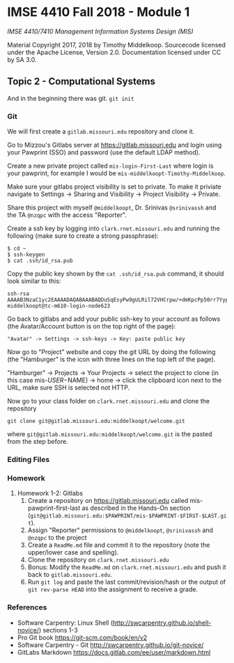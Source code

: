 # IMSE 4410 Fall 2018 - Module 1

*IMSE 4410/7410 Management Information Systems Design (MIS)*

Material Copyright 2017, 2018 by Timothy Middelkoop. Sourcecode licensed under the Apache License, Version 2.0. Documentation licensed under CC by SA 3.0.

## Topic 2 - Computational Systems

And in the beginning there was git. `git init`

### Git

We will first create a `gitlab.missouri.edu` repository and clone it.

Go to Mizzou's Gitlabs server at https://gitlab.missouri.edu and login using your Pawprint (SSO) and password (use the default LDAP method).

Create a new private project called `mis-login-First-Last` where login is your pawprint, for example I would be `mis-middelkoopt-Timothy-Middelkoop`.

Make sure your gitlabs project visibility is set to private. To make it priviate navigate to Settings -> Sharing and Visibility -> Project Visibility -> Private.

Share this project with myself `@middelkoopt`, Dr. Srinivas `@srinivassh` and the TA `@nzqpc` with the access "Reporter".

Create a ssh key by logging into `clark.rnet.missouri.edu` and running the following (make sure to create a strong passphrase):

```
$ cd ~
$ ssh-keygen
$ cat .ssh/id_rsa.pub
```

Copy the public key shown by the `cat .ssh/id_rsa.pub` command, it should look similar to this:

```
ssh-rsa AAAAB3NzaC1yc2EAAAADAQABAAABAQDuSqEsyPw9gULRil72VHCrpw/+dmKpcPp50rr7YypK95T4US7eiwOqX0VJANKde77MjAy7+rgbjNJDbO6V3VLSJxOlUWS4Vj7wBF1j/u7EUnjdp2mMMHA2zu7sIwbjp+tjt44MYxK1P/RbB1sXwwIOUvxOZjG1uKsO/Xze6GX3l2pxkb+aDiZ+i8JZdnwC9+0ZFwUVBhcXO90IHapz1rppTFO9K1LRJtj/aiSOcD2E0mphLLDD7Z5l9EDK0tijYz/fB2F0lUFlF1isjKAGkW+Uq5CzsMDtfXWG5skaEKMf2ujMDGEenHZ3662tN2XfVc/I6NOGFGZ9QH+jLmV7JhCl middelkoopt@tc-m610-login-node623
```

Go back to gitlabs and add your public ssh-key to your account as follows (the Avatar/Account button is on the top right of the page):

```
"Avatar" -> Settings -> ssh-keys -> Key: paste public key
```

Now go to "Project" website and copy the git URL by doing the following (the "Hamburger" is the icon with three lines on the top left of the page).

"Hamburger" -> Projects -> Your Projects -> select the project to
clone (in this case mis-$USER-$NAME) -> home -> click the clipboard
icon next to the URL, make sure SSH is selected not HTTP.

Now go to your class folder on `clark.rnet.missouri.edu` and clone the repository
```
git clone git@gitlab.missouri.edu:middelkoopt/welcome.git
```
where `git@gitlab.missouri.edu:middelkoopt/welcome.git` is the pasted from the step before.

### Editing Files

### Homework

1. Homework 1-2: Gitlabs
    1. Create a repository on https://gitlab.missouri.edu called mis-pawprint-first-last as described in the Hands-On section (`git@gitlab.missouri.edu:$PAWPRINT/mis-$PAWPRINT-$FIRST-$LAST.git`).
    2. Assign "Reporter" permissions to `@middelkoopt`, `@srinivassh` and `@nzqpc` to the project
    3. Create a `ReadMe.md` file and commit it to the repository (note the upper/lower case and spelling).
    4. Clone the repository on `clark.rnet.missouri.edu`
    5. Bonus: Modify the `ReadMe.md` on `clark.rnet.missouri.edu` and push it back to `gitlab.missouri.edu`.
	  6. Run `git log` and paste the last commit/revision/hash or the output of `git rev-parse HEAD` into the assignment to receive a grade.

### References
* Software Carpentry: Linux Shell (http://swcarpentry.github.io/shell-novice/) sections 1-3
* Pro Git book https://git-scm.com/book/en/v2
* Software Carpentry - Git http://swcarpentry.github.io/git-novice/
* GitLabs Markdown https://docs.gitlab.com/ee/user/markdown.html


